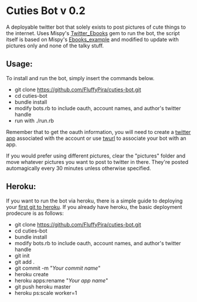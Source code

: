 # Cuties Bot v 0.2

A deployable twitter bot that solely exists to post pictures of cute things to the internet. Uses Mispy's [Twitter_Ebooks](https://github.com/mispy/twitter_ebooks) gem to run the bot, the script itself is based on Mispy's [Ebooks_example](https://github.com/mispy/ebooks_example) and modified to update with pictures only and none of the talky stuff.

## Usage:
To install and run the bot, simply insert the commands below.

- git clone https://github.com/FluffyPira/cuties-bot.git
- cd cuties-bot
- bundle install
- modify bots.rb to include oauth, account names, and author's twitter handle
- run with ./run.rb

Remember that to get the oauth information, you will need to create a [twitter app](https://apps.twitter.com/app/new) associated with the account or use [twurl](https://github.com/marcel/twurl) to associate your bot with an app. 

If you would prefer using different pictures, clear the "pictures" folder and move whatever pictures you want to post to twitter in there. They're posted automagically every 30 minutes unless otherwise specified.

## Heroku:
If you want to run the bot via heroku, there is a simple guide to deploying your [first git to heroku](https://devcenter.heroku.com/articles/git). If you already have heroku, the basic deployment prodecure is as follows:

- git clone https://github.com/FluffyPira/cuties-bot.git
- cd cuties-bot
- bundle install
- modify bots.rb to include oauth, account names, and author's twitter handle
- git init
- git add .
- git commit -m "_Your commit name_"
- heroku create
- heroku apps:rename "_Your app name_" 
- git push heroku master
- heroku ps:scale worker=1
